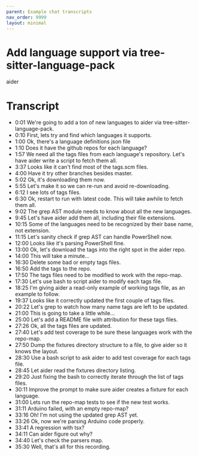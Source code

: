 ```yaml
---
parent: Example chat transcripts
nav_order: 9999
layout: minimal
---
```


# Add language support via tree-sitter-language-pack

<link rel="stylesheet" type="text/css" href="/assets/asciinema/asciinema-player.css" />

<style>
{% include recording.css %}
</style>

<script src="/assets/asciinema/asciinema-player.min.js"></script>
<script>
{% include recording.js %}
</script>

<div class="page-container">
<div class="toast-container" id="toast-container"></div>

<div class="terminal-container">
  <div class="terminal-header">
    <div class="terminal-buttons">
      <div class="terminal-button terminal-close"></div>
      <div class="terminal-button terminal-minimize"></div>
      <div class="terminal-button terminal-expand"></div>
    </div>
    <div class="terminal-title">aider</div>
  </div>
  <div id="demo"></div>
</div>
</div>

# Transcript

- 0:01 We're going to add a ton of new languages to aider via tree-sitter-language-pack.
- 0:10 First, lets try and find which languages it supports.
- 1:00 Ok, there's a language definitions json file
- 1:10 Does it have the github repos for each language?
- 1:57 We need all the tags files from each language's repository. Let's have aider write a script to fetch them all.
- 3:37 Looks like it can't find most of the tags.scm files.
- 4:00 Have it try other branches besides master.
- 5:02 Ok, it's downloading them now.
- 5:55 Let's make it so we can re-run and avoid re-downloading.
- 6:12 I see lots of tags files.
- 6:30 Ok, restart to run with latest code. This will take awhile to fetch them all.
- 9:02 The grep AST module needs to know about all the new languages.
- 9:45 Let's have aider add them all, including their file extensions.
- 10:15 Some of the languages need to be recognized by their base name, not extension.
- 11:15 Let's sanity check if grep AST can handle PowerShell now.
- 12:00 Looks like it's parsing PowerShell fine.
- 13:00 Ok, let's download the tags into the right spot in the aider repo.
- 14:00 This will take a minute...
- 16:30 Delete some bad or empty tags files.
- 16:50 Add the tags to the repo.
- 17:50 The tags files need to be modified to work with the repo-map.
- 17:30 Let's use bash to script aider to modify each tags file.
- 18:25 I'm giving aider a read-only example of working tags file, as an example to follow.
- 19:37 Looks like it correctly updated the first couple of tags files.
- 20:22 Let's grep to watch how many name tags are left to be updated.
- 21:00 This is going to take a little while...
- 25:00 Let's add a README file with attribution for these tags files.
- 27:26 Ok, all the tags files are updated.
- 27:40 Let's add test coverage to be sure these languages work with the repo-map.
- 27:50 Dump the fixtures directory structure to a file, to give aider so it knows the layout.
- 28:30 Use a bash script to ask aider to add test coverage for each tags file.
- 28:45 Let aider read the fixtures directory listing.
- 29:20 Just fixing the bash to correctly iterate through the list of tags files.
- 30:11 Improve the prompt to make sure aider creates a fixture for each language.
- 31:00 Lets run the repo-map tests to see if the new test works.
- 31:11 Arduino failed, with an empty repo-map?
- 33:16 Oh! I'm not using the updated grep AST yet.
- 33:26 Ok, now we're parsing Arduino code properly.
- 33:41 A regression with tsx?
- 34:11 Can aider figure out why?
- 34:40 Let's check the parsers map.
- 35:30 Well, that's all for this recording.











